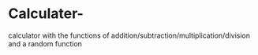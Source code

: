 # Calculater-
 calculator with the functions of addition/subtraction/multiplication/division and a random function 
